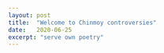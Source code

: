 ```yaml
---
layout: post
title:  "Welcome to Chinmoy controversies"
date:   2020-06-25
excerpt: "serve own poetry"
---
```

